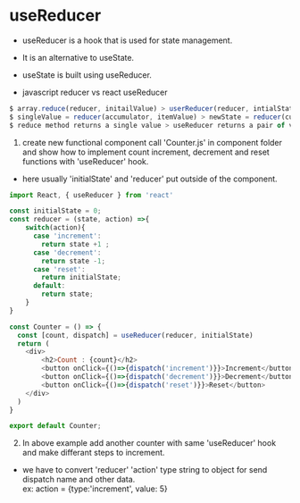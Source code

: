 #  useReducer   

* useReducer is a hook that is used for state management.    
* It is an alternative to useState. 
* useState is built using useReducer.   

* javascript reducer vs react useReducer    
```js
$ array.reduce(reducer, initailValue) > userReducer(reducer, intialState);
$ singleValue = reducer(accumulator, itemValue) > newState = reducer(currentState, action);   
$ reduce method returns a single value > useReducer returns a pair of values [newState, dispatch]  
```

1. create new functional component call 'Counter.js' in component folder and show how to implement count increment, decrement and reset functions with 'useReducer' hook.   

* here usually 'initialState' and 'reducer' put outside of the component.    

```js 
import React, { useReducer } from 'react'

const initialState = 0;
const reducer = (state, action) =>{
    switch(action){
      case 'increment':
        return state +1 ;
      case 'decrement':
        return state -1;
      case 'reset':
        return initialState;
      default:
        return state;
    }
}

const Counter = () => {
  const [count, dispatch] = useReducer(reducer, initialState)
  return (
    <div>
        <h2>Count : {count}</h2>
        <button onClick={()=>{dispatch('increment')}}>Increment</button>
        <button onClick={()=>{dispatch('decrement')}}>Decrement</button>
        <button onClick={()=>{dispatch('reset')}}>Reset</button>
    </div>
  )
}

export default Counter;
```

2. In above example add another counter with same 'useReducer' hook and make differant steps to increment.      

* we have to convert 'reducer' 'action' type string to object for send dispatch name and other data.    
ex: action = {type:'increment', value: 5}


